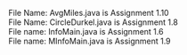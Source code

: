 File Name: AvgMiles.java is Assignment 1.10  
File Name: CircleDurkel.java is Assignment 1.8  
File name: InfoMain.java is Assignment 1.6  
File name: MInfoMain.java is Assignment 1.9  
